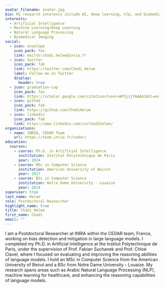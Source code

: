 ```yaml
---
avatar_filename: avatar.jpg
bio: My research interests include AI, deep learning, nlp, and biomedical imaging.
interests:
  - Artificial Intelligence
  - Machine Learning/Deep Learning
  - Natural Language Processing
  - Biomedical Imaging
social:
  - icon: envelope
    icon_pack: fas
    link: mailto:chadi.helwe@inria.fr
  - icon: twitter
    icon_pack: fab
    link: https://twitter.com/Chadi_Helwe
    label: Follow me on Twitter
    display:
      header: true
  - icon: graduation-cap
    icon_pack: fas
    link: https://scholar.google.com/citations?user=WY5jzjYAAAAJ&hl=en
  - icon: github
    icon_pack: fab
    link: https://github.com/ChadiHelwe
  - icon: linkedin
    icon_pack: fab
    link: https://www.linkedin.com/in/chadihelwe/
organizations:
  - name: INRIA, CEDAR Team
    url: https://team.inria.fr/cedar/
education:
  courses:
    - course: Ph.D. in Artificial Intelligence
      institution: Institut Polytechnique de Paris
      year: 2024
    - course: MSc in Computer Science
      institution: American University of Beirut
      year: 2017
    - course: BSc in Computer Science
      institution: Notre Dame University - Louaize
      year: 2014
superuser: true
last_name: Helwe
role: Postdoctoral Researcher
highlight_name: true
title: Chadi Helwe
first_name: Chadi
email: ""
---
```

I am a Postdoctoral Researcher at INRIA within the CEDAR team, France, working on bias detection and mitigation in large language models. I completed my Ph.D. in Artificial Intelligence at the Institut Polytechnique de Paris, under the supervision of Prof. Fabian Suchanek and Prof. Chloé Clavel, where I focused on evaluating and improving the reasoning abilities of language models. I hold an MSc in Computer Science from the American University of Beirut and a BSc from Notre Dame University - Louaize. My research spans areas such as Arabic Natural Language Processing (NLP), machine learning for healthcare, and enhancing the reasoning capabilities of language models.
